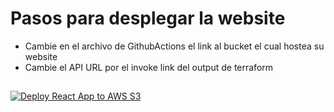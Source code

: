 # Pasos para desplegar la website
* Cambie en el archivo de GithubActions el link al bucket el cual hostea su website
* Cambie el API URL por el invoke link del output de terraform
##

[![Deploy React App to AWS S3](https://github.com/slmnmn/staticwebsite-to-upload-to-s3/actions/workflows/npm-publish-github-packages.yml/badge.svg)](https://github.com/slmnmn/staticwebsite-to-upload-to-s3/actions/workflows/npm-publish-github-packages.yml)
